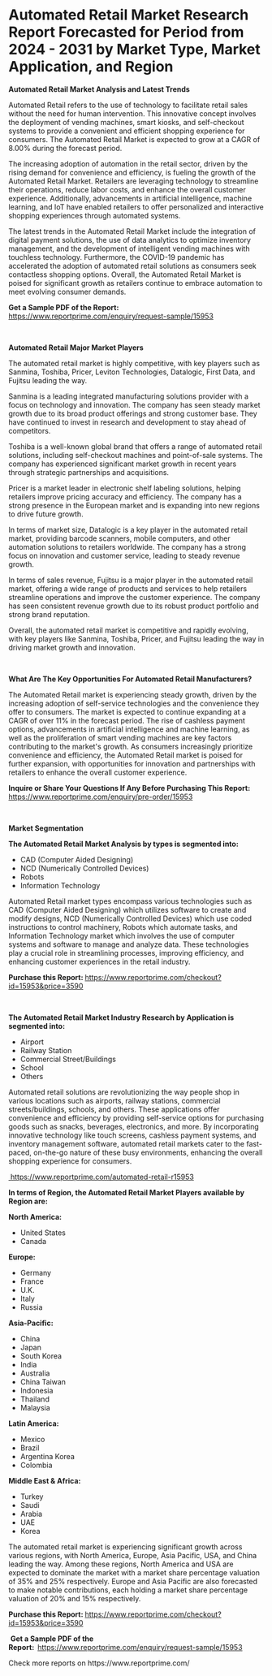 <p><h1>Automated Retail Market Research Report Forecasted for Period from 2024 -  2031 by Market Type, Market Application, and Region</h1></p><p><strong>Automated Retail Market Analysis and Latest Trends</strong></p>
<p><p>Automated Retail refers to the use of technology to facilitate retail sales without the need for human intervention. This innovative concept involves the deployment of vending machines, smart kiosks, and self-checkout systems to provide a convenient and efficient shopping experience for consumers. The Automated Retail Market is expected to grow at a CAGR of 8.00% during the forecast period.</p><p>The increasing adoption of automation in the retail sector, driven by the rising demand for convenience and efficiency, is fueling the growth of the Automated Retail Market. Retailers are leveraging technology to streamline their operations, reduce labor costs, and enhance the overall customer experience. Additionally, advancements in artificial intelligence, machine learning, and IoT have enabled retailers to offer personalized and interactive shopping experiences through automated systems.</p><p>The latest trends in the Automated Retail Market include the integration of digital payment solutions, the use of data analytics to optimize inventory management, and the development of intelligent vending machines with touchless technology. Furthermore, the COVID-19 pandemic has accelerated the adoption of automated retail solutions as consumers seek contactless shopping options. Overall, the Automated Retail Market is poised for significant growth as retailers continue to embrace automation to meet evolving consumer demands.</p></p>
<p><strong>Get a Sample PDF of the Report:&nbsp;</strong> <a href="https://www.reportprime.com/enquiry/request-sample/15953">https://www.reportprime.com/enquiry/request-sample/15953</a></p>
<p>&nbsp;</p>
<p><strong>Automated Retail Major Market Players</strong></p>
<p><p>The automated retail market is highly competitive, with key players such as Sanmina, Toshiba, Pricer, Leviton Technologies, Datalogic, First Data, and Fujitsu leading the way. </p><p>Sanmina is a leading integrated manufacturing solutions provider with a focus on technology and innovation. The company has seen steady market growth due to its broad product offerings and strong customer base. They have continued to invest in research and development to stay ahead of competitors.</p><p>Toshiba is a well-known global brand that offers a range of automated retail solutions, including self-checkout machines and point-of-sale systems. The company has experienced significant market growth in recent years through strategic partnerships and acquisitions.</p><p>Pricer is a market leader in electronic shelf labeling solutions, helping retailers improve pricing accuracy and efficiency. The company has a strong presence in the European market and is expanding into new regions to drive future growth.</p><p>In terms of market size, Datalogic is a key player in the automated retail market, providing barcode scanners, mobile computers, and other automation solutions to retailers worldwide. The company has a strong focus on innovation and customer service, leading to steady revenue growth.</p><p>In terms of sales revenue, Fujitsu is a major player in the automated retail market, offering a wide range of products and services to help retailers streamline operations and improve the customer experience. The company has seen consistent revenue growth due to its robust product portfolio and strong brand reputation. </p><p>Overall, the automated retail market is competitive and rapidly evolving, with key players like Sanmina, Toshiba, Pricer, and Fujitsu leading the way in driving market growth and innovation.</p></p>
<p>&nbsp;</p>
<p><strong>What Are The Key Opportunities For Automated Retail Manufacturers?</strong></p>
<p><p>The Automated Retail market is experiencing steady growth, driven by the increasing adoption of self-service technologies and the convenience they offer to consumers. The market is expected to continue expanding at a CAGR of over 11% in the forecast period. The rise of cashless payment options, advancements in artificial intelligence and machine learning, as well as the proliferation of smart vending machines are key factors contributing to the market's growth. As consumers increasingly prioritize convenience and efficiency, the Automated Retail market is poised for further expansion, with opportunities for innovation and partnerships with retailers to enhance the overall customer experience.</p></p>
<p><strong>Inquire or Share Your Questions If Any Before Purchasing This Report:</strong> <a href="https://www.reportprime.com/enquiry/pre-order/15953">https://www.reportprime.com/enquiry/pre-order/15953</a></p>
<p>&nbsp;</p>
<p><strong>Market Segmentation</strong></p>
<p><strong>The Automated Retail Market Analysis by types is segmented into:</strong></p>
<p><ul><li>CAD (Computer Aided Designing)</li><li>NCD (Numerically Controlled Devices)</li><li>Robots</li><li>Information Technology</li></ul></p>
<p><p>Automated Retail market types encompass various technologies such as CAD (Computer Aided Designing) which utilizes software to create and modify designs, NCD (Numerically Controlled Devices) which use coded instructions to control machinery, Robots which automate tasks, and Information Technology market which involves the use of computer systems and software to manage and analyze data. These technologies play a crucial role in streamlining processes, improving efficiency, and enhancing customer experiences in the retail industry.</p></p>
<p><strong>Purchase this Report:&nbsp;</strong><a href="https://www.reportprime.com/checkout?id=15953&price=3590">https://www.reportprime.com/checkout?id=15953&price=3590</a></p>
<p>&nbsp;</p>
<p><strong>The Automated Retail Market Industry Research by Application is segmented into:</strong></p>
<p><ul><li>Airport</li><li>Railway Station</li><li>Commercial Street/Buildings</li><li>School</li><li>Others</li></ul></p>
<p><p>Automated retail solutions are revolutionizing the way people shop in various locations such as airports, railway stations, commercial streets/buildings, schools, and others. These applications offer convenience and efficiency by providing self-service options for purchasing goods such as snacks, beverages, electronics, and more. By incorporating innovative technology like touch screens, cashless payment systems, and inventory management software, automated retail markets cater to the fast-paced, on-the-go nature of these busy environments, enhancing the overall shopping experience for consumers.</p></p>
<p><a href="https://www.reportprime.com/automated-retail-r15953">&nbsp;https://www.reportprime.com/automated-retail-r15953</a></p>
<p><strong>In terms of Region, the Automated Retail Market Players available by Region are:</strong></p>
<p>
    <p> <strong> North America: </strong>
        <ul>
            <li>United States</li>
            <li>Canada</li>
        </ul>
        </p> 
    <p> <strong> Europe: </strong>
        <ul>
            <li>Germany</li>
            <li>France</li>
            <li>U.K.</li>
            <li>Italy</li>
            <li>Russia</li>
        </ul>
        </p> 
    <p> <strong> Asia-Pacific: </strong>
        <ul>
            <li>China</li>
            <li>Japan</li>
            <li>South Korea</li>
            <li>India</li>
            <li>Australia</li>
            <li>China Taiwan</li>
            <li>Indonesia</li>
            <li>Thailand</li>
            <li>Malaysia</li>
        </ul>
        </p> 
    <p> <strong> Latin America: </strong>
        <ul>
            <li>Mexico</li>
            <li>Brazil</li>
            <li>Argentina Korea</li>
            <li>Colombia</li>
        </ul>
        </p> 
    <p> <strong> Middle East & Africa: </strong>
        <ul>
            <li>Turkey</li>
            <li>Saudi</li>
            <li>Arabia</li>
            <li>UAE</li>
            <li>Korea</li>
        </ul>
    </p>
    </p>
<p><p>The automated retail market is experiencing significant growth across various regions, with North America, Europe, Asia Pacific, USA, and China leading the way. Among these regions, North America and USA are expected to dominate the market with a market share percentage valuation of 35% and 25% respectively. Europe and Asia Pacific are also forecasted to make notable contributions, each holding a market share percentage valuation of 20% and 15% respectively.</p></p>
<p><strong>Purchase this Report: </strong><a href="https://www.reportprime.com/checkout?id=15953&price=3590">https://www.reportprime.com/checkout?id=15953&price=3590</a></p>
<p>&nbsp;<strong>Get a Sample PDF of the Report:&nbsp;&nbsp;</strong><a href="https://www.reportprime.com/enquiry/request-sample/15953">https://www.reportprime.com/enquiry/request-sample/15953</a></p>
<p><strong></strong></p>
<p>Check more reports on https://www.reportprime.com/</p>